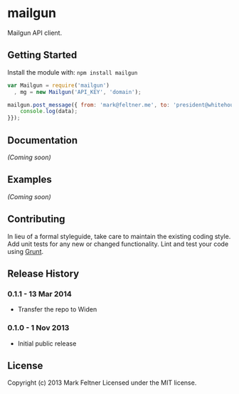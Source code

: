 # mailgun

Mailgun API client.

## Getting Started
Install the module with: `npm install mailgun`

```javascript
var Mailgun = require('mailgun')
  , mg = new Mailgun('API_KEY', 'domain');

mailgun.post_message({ from: 'mark@feltner.me', to: 'president@whitehouse.gov', text: "Hello, Mr. President", callback: function (err, data) {
    console.log(data);
}});
```

## Documentation
_(Coming soon)_

## Examples
_(Coming soon)_

## Contributing
In lieu of a formal styleguide, take care to maintain the existing coding style. Add unit tests for any new or changed functionality. Lint and test your code using [Grunt](http://gruntjs.com/).

## Release History

### 0.1.1 - 13 Mar 2014
- Transfer the repo to Widen

### 0.1.0 - 1 Nov 2013
- Initial public release

## License
Copyright (c) 2013 Mark Feltner
Licensed under the MIT license.
